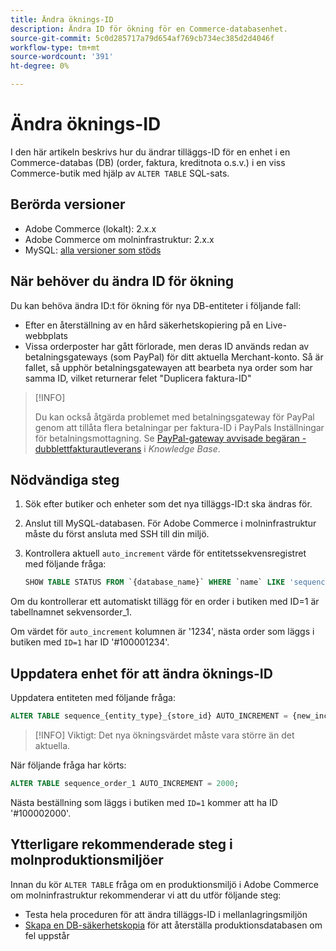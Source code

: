 ```yaml
---
title: Ändra öknings-ID
description: Ändra ID för ökning för en Commerce-databasenhet.
source-git-commit: 5c0d285717a79d654af769cb734ec385d2d4046f
workflow-type: tm+mt
source-wordcount: '391'
ht-degree: 0%

---
```



# Ändra öknings-ID

I den här artikeln beskrivs hur du ändrar tilläggs-ID för en enhet i en Commerce-databas (DB) (order, faktura, kreditnota o.s.v.) i en viss Commerce-butik med hjälp av `ALTER TABLE` SQL-sats.

## Berörda versioner

- Adobe Commerce (lokalt): 2.x.x
- Adobe Commerce om molninfrastruktur: 2.x.x
- MySQL: [alla versioner som stöds]

## När behöver du ändra ID för ökning

Du kan behöva ändra ID:t för ökning för nya DB-entiteter i följande fall:

- Efter en återställning av en hård säkerhetskopiering på en Live-webbplats
- Vissa orderposter har gått förlorade, men deras ID används redan av betalningsgateways (som PayPal) för ditt aktuella Merchant-konto. Så är fallet, så upphör betalningsgatewayen att bearbeta nya order som har samma ID, vilket returnerar felet &quot;Duplicera faktura-ID&quot;

>[!INFO]
>
>Du kan också åtgärda problemet med betalningsgateway för PayPal genom att tillåta flera betalningar per faktura-ID i PayPals Inställningar för betalningsmottagning. Se [PayPal-gateway avvisade begäran - dubblettfakturautleverans] i _Knowledge Base_.

## Nödvändiga steg

1. Sök efter butiker och enheter som det nya tilläggs-ID:t ska ändras för.
1. Anslut till MySQL-databasen.
För Adobe Commerce i molninfrastruktur måste du först ansluta med SSH till din miljö.
1. Kontrollera aktuell `auto_increment` värde för entitetssekvensregistret med följande fråga:

   ```sql
   SHOW TABLE STATUS FROM `{database_name}` WHERE `name` LIKE 'sequence_{entity_type}_{store_id}';
   ```

Om du kontrollerar ett automatiskt tillägg för en order i butiken med ID=1 är tabellnamnet sekvensorder_1.

Om värdet för `auto_increment` kolumnen är &#39;1234&#39;, nästa order som läggs i butiken med `ID=1` har ID &#39;#100001234&#39;.

## Uppdatera enhet för att ändra öknings-ID

Uppdatera entiteten med följande fråga:

```sql
ALTER TABLE sequence_{entity_type}_{store_id} AUTO_INCREMENT = {new_increment_value};
```

>[!INFO]
Viktigt: Det nya ökningsvärdet måste vara större än det aktuella.

När följande fråga har körts:

```sql
ALTER TABLE sequence_order_1 AUTO_INCREMENT = 2000;
```

Nästa beställning som läggs i butiken med `ID=1` kommer att ha ID &#39;#100002000&#39;.

## Ytterligare rekommenderade steg i molnproduktionsmiljöer

Innan du kör `ALTER TABLE` fråga om en produktionsmiljö i Adobe Commerce om molninfrastruktur rekommenderar vi att du utför följande steg:

- Testa hela proceduren för att ändra tilläggs-ID i mellanlagringsmiljön
- [Skapa en DB-säkerhetskopia] för att återställa produktionsdatabasen om fel uppstår

<!-- Link Definitions -->

[PayPal-gateway avvisade begäran - dubblettfakturautleverans]: https://support.magento.com/hc/en-us/articles/115002457473
[Skapa en DB-säkerhetskopia]: https://support.magento.com/hc/en-us/articles/360003254334
[alla versioner som stöds]: https://devdocs.magento.com/guides/v2.4/install-gde/prereq/mysql.html
